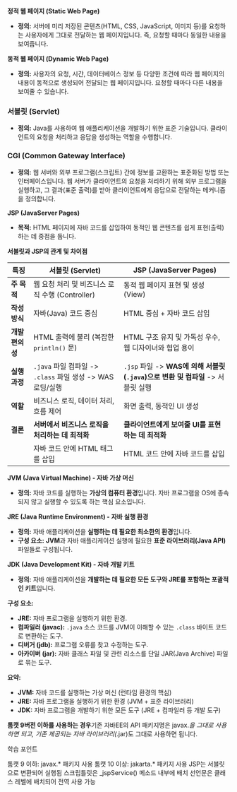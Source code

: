 **정적 웹 페이지 (Static Web Page)**

- **정의:** 서버에 미리 저장된 콘텐츠(HTML, CSS, JavaScript, 이미지 등)를 요청하는 사용자에게 그대로 전달하는 웹 페이지입니다. 즉, 요청할 때마다 동일한 내용을 보여줍니다.

**동적 웹 페이지 (Dynamic Web Page)**

- **정의:** 사용자의 요청, 시간, 데이터베이스 정보 등 다양한 조건에 따라 웹 페이지의 내용이 동적으로 생성되어 전달되는 웹 페이지입니다. 요청할 때마다 다른 내용을 보여줄 수 있습니다.

### 서블릿 (Servlet)

- **정의:** Java를 사용하여 웹 애플리케이션을 개발하기 위한 표준 기술입니다. 클라이언트의 요청을 처리하고 응답을 생성하는 역할을 수행합니다.

### CGI (Common Gateway Interface)

- **정의:** 웹 서버와 외부 프로그램(스크립트) 간에 정보를 교환하는 표준화된 방법 또는 인터페이스입니다. 웹 서버가 클라이언트의 요청을 처리하기 위해 외부 프로그램을 실행하고, 그 결과(표준 출력)를 받아 클라이언트에게 응답으로 전달하는 메커니즘을 정의합니다.

**JSP (JavaServer Pages)**

- **목적:** HTML 페이지에 자바 코드를 삽입하여 동적인 웹 콘텐츠를 쉽게 표현(출력)하는 데 중점을 둡니다.

**서블릿과 JSP의 관계 및 차이점** 

| 특징 | 서블릿 (Servlet) | JSP (JavaServer Pages) |
| --- | --- | --- |
| **주 목적** | 웹 요청 처리 및 비즈니스 로직 수행 (Controller) | 동적 웹 페이지 표현 및 생성 (View) |
| **작성 방식** | 자바(Java) 코드 중심 | HTML 중심 + 자바 코드 삽입 |
| **개발 편의성** | HTML 출력에 불리 (복잡한 `println()` 문) | HTML 구조 유지 및 가독성 우수, 웹 디자이너와 협업 용이 |
| **실행 과정** | `.java` 파일 컴파일 -> `.class` 파일 생성 -> WAS 로딩/실행 | `.jsp` 파일 -> **WAS에 의해 서블릿(`.java`)으로 변환 및 컴파일** -> 서블릿 실행 |
| **역할** | 비즈니스 로직, 데이터 처리, 흐름 제어 | 화면 출력, 동적인 UI 생성 |
| **결론** | **서버에서 비즈니스 로직을 처리하는 데 최적화** | **클라이언트에게 보여줄 UI를 표현하는 데 최적화** |
|  | 자바 코드 안에 HTML 태그를 삽입 | HTML 코드 안에 자바 코드를 삽입 |

**JVM (Java Virtual Machine) - 자바 가상 머신**

- **정의:** 자바 코드를 실행하는 **가상의 컴퓨터 환경**입니다. 자바 프로그램을 OS에 종속되지 않고 실행할 수 있도록 하는 핵심 요소입니다.

**JRE (Java Runtime Environment) - 자바 실행 환경**

- **정의:** 자바 애플리케이션을 **실행하는 데 필요한 최소한의 환경**입니다.
- **구성 요소:** **JVM**과 자바 애플리케이션 실행에 필요한 **표준 라이브러리(Java API)** 파일들로 구성됩니다.

**JDK (Java Development Kit) - 자바 개발 키트**

- **정의:** 자바 애플리케이션을 **개발하는 데 필요한 모든 도구와 JRE를 포함하는 포괄적인 키트**입니다.

**구성 요소:**

- **JRE:** 자바 프로그램을 실행하기 위한 환경.
- **컴파일러 (javac):** `.java` 소스 코드를 JVM이 이해할 수 있는 `.class` 바이트 코드로 변환하는 도구.
- **디버거 (jdb):** 프로그램 오류를 찾고 수정하는 도구.
- **아카이버 (jar):** 자바 클래스 파일 및 관련 리소스를 단일 JAR(Java Archive) 파일로 묶는 도구.

**요약:**

- **JVM:** 자바 코드를 실행하는 가상 머신 (런타임 환경의 핵심)
- **JRE:** 자바 프로그램을 실행하기 위한 환경 (JVM + 표준 라이브러리)
- **JDK:** 자바 프로그램을 개발하기 위한 모든 도구 (JRE + 컴파일러 등 개발 도구)

**톰캣 9버전 이하를 사용하는 경우**기존 자바EE의 API 패키지명은 javax.*을 그대로 사용하면 되고, 기존 제공되는 자바 라이브러리(*.jar)도 그대로 사용하면 됩니다.

학습 포인트

톰캣 9 이하: javax.* 패키지 사용
톰캣 10 이상: jakarta.* 패키지 사용
JSP는 서블릿으로 변환되어 실행됨
스크립틀릿은 _jspService() 메소드 내부에 배치
선언문은 클래스 레벨에 배치되어 전역 사용 가능
